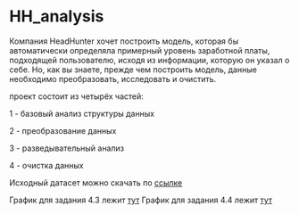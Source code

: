 # HH_analysis

Компания HeadHunter хочет построить модель, которая бы автоматически определяла примерный уровень заработной платы, подходящей пользователю, исходя из информации, которую он указал о себе. Но, как вы знаете, прежде чем построить модель, данные необходимо преобразовать, исследовать и очистить. 

проект состоит из четырёх частей:

1 - базовый анализ структуры данных

2 - преобразование данных

3 - разведывательный анализ

4 - очистка данных

Исходный датасет можно скачать по [ссылке](https://drive.google.com/file/d/1CAYAjgyQIsVXH1VruMcYF9Gu0YDVp8_D/view?usp=sharing)

График для задания 4.3 лежит [тут](Histogram_raspr_zp.html)
График для задания 4.4 лежит [тут](Histogram_raspr_zp_ot_obrazov.html)
